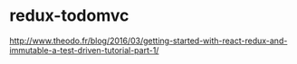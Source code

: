 # redux-todomvc

http://www.theodo.fr/blog/2016/03/getting-started-with-react-redux-and-immutable-a-test-driven-tutorial-part-1/